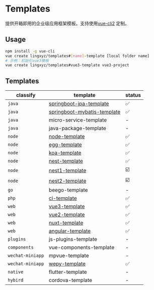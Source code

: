 # Templates

提供开箱即用的企业级应用框架模板。支持使用[vue-cli2](https://github.com/vuejs/vue-cli/tree/v2) 定制。
## Usage
```bash
npm install -g vue-cli
vue create lingxyz/templates#[name]-template [local folder name]
# 示例：初始化vue3模板
vue create lingxyz/templates#vue3-template vue3-project
```

## Templates

classify | template | status
---- | --- | ---
`java` | [springboot-jpa-template](springboot-jpa-template) | ✅
`java` | [springboot-mybatis-template](springboot-mybatis-template) | ✅
`java` | micro-service-template | -
`java` | java-package-template | -
`node` | [node-template](node-template) | ✅
`node` | [egg-template](egg-template) | ✅
`node` | [koa-template](koa-template) | ✅
`node` | [nest-template](nest-template) | ✅
`node` | [nest1-template](nest1-template) | ☑️
`node` | [nest2-template](nest1-template) | ☑️
`go` |  beego-template | -
`php` | [ci-template](ci-template) | ✅
`web` | [vue3-template](vue3-template) | ✅
`web` | [vue2-template](vue2-template) | ✅
`web` | [nuxt-template](nuxt-template) | ✅
`web` | [angular-template](angular-template)  | ✅
`plugins` | js-plugins-template  | -
`components` | vue-components-template | -
`wechat-miniapp` | mpvue-template | -
`wechat-miniapp` | [wepy-template](wepy-template) | ✅
`native` | flutter-template | -
`hybird` | cordova-template | -
